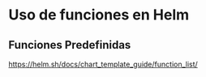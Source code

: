 # Uso de funciones en Helm
## Funciones Predefinidas
https://helm.sh/docs/chart_template_guide/function_list/
